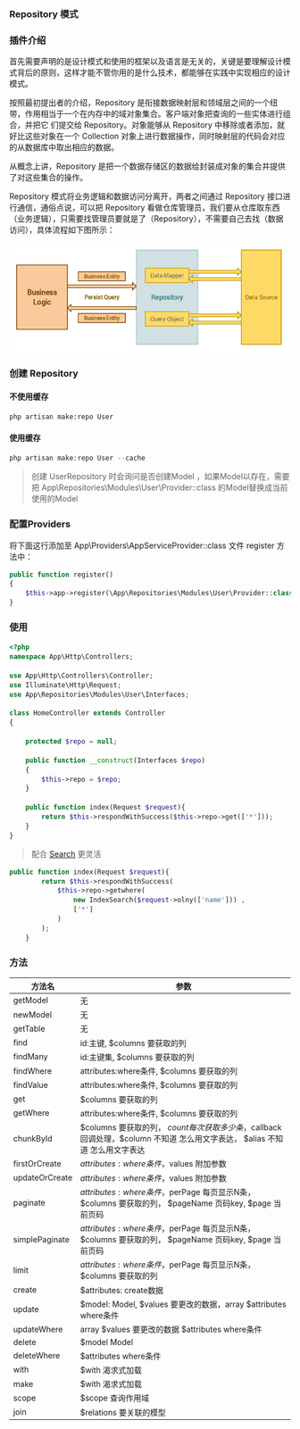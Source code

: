 ### Repository 模式

### 插件介绍

首先需要声明的是设计模式和使用的框架以及语言是无关的，关键是要理解设计模式背后的原则，这样才能不管你用的是什么技术，都能够在实践中实现相应的设计模式。

按照最初提出者的介绍，Repository 是衔接数据映射层和领域层之间的一个纽带，作用相当于一个在内存中的域对象集合。客户端对象把查询的一些实体进行组合，并把它 们提交给 Repository。对象能够从 Repository 中移除或者添加，就好比这些对象在一个 Collection 对象上进行数据操作，同时映射层的代码会对应的从数据库中取出相应的数据。

从概念上讲，Repository 是把一个数据存储区的数据给封装成对象的集合并提供了对这些集合的操作。

Repository 模式将业务逻辑和数据访问分离开，两者之间通过 Repository 接口进行通信，通俗点说，可以把 Repository 看做仓库管理员，我们要从仓库取东西（业务逻辑），只需要找管理员要就是了（Repository），不需要自己去找（数据访问），具体流程如下图所示：

![Respository原理](./images/Respository原理图.png)


### 创建 Repository

#### 不使用缓存
```
php artisan make:repo User
```

#### 使用缓存
```php
php artisan make:repo User --cache
```


> 创建 UserRepository 时会询问是否创建Model ，如果Model以存在，需要把 App\Repositories\Modules\User\Provider::class 的Model替换成当前使用的Model

### 配置Providers

将下面这行添加至 App\Providers\AppServiceProvider::class 文件 register 方法中：

```php
public function register()
{
    $this->app->register(\App\Repositories\Modules\User\Provider::class);
}
```

### 使用

```php
<?php
namespace App\Http\Controllers;

use App\Http\Controllers\Controller;
use Illuminate\Http\Request;
use App\Repositories\Modules\User\Interfaces;

class HomeController extends Controller
{

    protected $repo = null;

    public function __construct(Interfaces $repo)
    {
        $this->repo = $repo;
    }

    public function index(Request $request){
        return $this->respondWithSuccess($this->repo->get(['*']));
    }
}
```

> 配合 [Search](./search.md) 更灵活

```php
public function index(Request $request){
        return $this->respondWithSuccess(
            $this->repo->getwhere(
                new IndexSearch($request->olny(['name'])) ,
                ['*']
            )
        );
    }
```

### 方法
| 方法名 | 参数 |
| --- | --- |
| getModel | 无|
| newModel | 无| 
| getTable | 无| 
| find | id:主键, $columns 要获取的列|
| findMany | id:主键集, $columns 要获取的列| 
| findWhere | attributes:where条件, $columns 要获取的列| 
| findValue | attributes:where条件, $columns 要获取的列|
| get | $columns 要获取的列| 
| getWhere | attributes:where条件, $columns 要获取的列| 
| chunkById | $columns 要获取的列， $count 每次获取多少条，$callback 回调处理，$column 不知道 怎么用文字表达， $alias 不知道 怎么用文字表达 | 
| firstOrCreate | $attributes:where条件，$values 附加参数| 
| updateOrCreate | $attributes:where条件，$values 附加参数|
| paginate | $attributes:where条件，$perPage 每页显示N条，$columns 要获取的列， $pageName 页码key,  $page 当前页码| 
| simplePaginate | $attributes:where条件，$perPage 每页显示N条，$columns 要获取的列， $pageName 页码key,  $page 当前页码| 
| limit | $attributes:where条件，$perPage 每页显示N条，$columns 要获取的列| 
| create| $attributes: create数据| 
| update | $model: Model, $values 要更改的数据，array $attributes where条件 | 
| updateWhere | array $values 要更改的数据 $attributes where条件 |
|  delete | $model Model | 
|  deleteWhere | $attributes where条件 | 
|  with | $with 渴求式加载 | 
|  make | $with 渴求式加载 |
|  scope | $scope 查询作用域 | 
|  join | $relations 要关联的模型 | 


